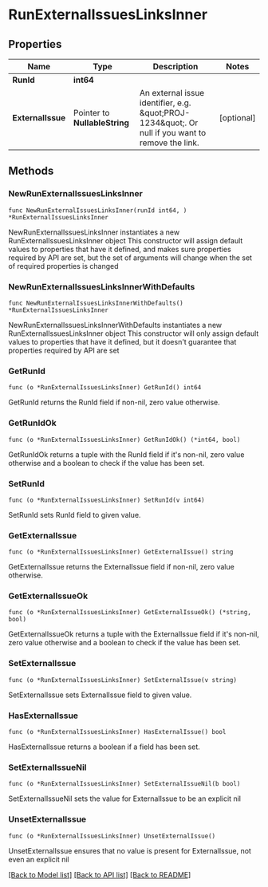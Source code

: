 # RunExternalIssuesLinksInner

## Properties

Name | Type | Description | Notes
------------ | ------------- | ------------- | -------------
**RunId** | **int64** |  | 
**ExternalIssue** | Pointer to **NullableString** | An external issue identifier, e.g. \&quot;PROJ-1234\&quot;. Or null if you want to remove the link. | [optional] 

## Methods

### NewRunExternalIssuesLinksInner

`func NewRunExternalIssuesLinksInner(runId int64, ) *RunExternalIssuesLinksInner`

NewRunExternalIssuesLinksInner instantiates a new RunExternalIssuesLinksInner object
This constructor will assign default values to properties that have it defined,
and makes sure properties required by API are set, but the set of arguments
will change when the set of required properties is changed

### NewRunExternalIssuesLinksInnerWithDefaults

`func NewRunExternalIssuesLinksInnerWithDefaults() *RunExternalIssuesLinksInner`

NewRunExternalIssuesLinksInnerWithDefaults instantiates a new RunExternalIssuesLinksInner object
This constructor will only assign default values to properties that have it defined,
but it doesn't guarantee that properties required by API are set

### GetRunId

`func (o *RunExternalIssuesLinksInner) GetRunId() int64`

GetRunId returns the RunId field if non-nil, zero value otherwise.

### GetRunIdOk

`func (o *RunExternalIssuesLinksInner) GetRunIdOk() (*int64, bool)`

GetRunIdOk returns a tuple with the RunId field if it's non-nil, zero value otherwise
and a boolean to check if the value has been set.

### SetRunId

`func (o *RunExternalIssuesLinksInner) SetRunId(v int64)`

SetRunId sets RunId field to given value.


### GetExternalIssue

`func (o *RunExternalIssuesLinksInner) GetExternalIssue() string`

GetExternalIssue returns the ExternalIssue field if non-nil, zero value otherwise.

### GetExternalIssueOk

`func (o *RunExternalIssuesLinksInner) GetExternalIssueOk() (*string, bool)`

GetExternalIssueOk returns a tuple with the ExternalIssue field if it's non-nil, zero value otherwise
and a boolean to check if the value has been set.

### SetExternalIssue

`func (o *RunExternalIssuesLinksInner) SetExternalIssue(v string)`

SetExternalIssue sets ExternalIssue field to given value.

### HasExternalIssue

`func (o *RunExternalIssuesLinksInner) HasExternalIssue() bool`

HasExternalIssue returns a boolean if a field has been set.

### SetExternalIssueNil

`func (o *RunExternalIssuesLinksInner) SetExternalIssueNil(b bool)`

 SetExternalIssueNil sets the value for ExternalIssue to be an explicit nil

### UnsetExternalIssue
`func (o *RunExternalIssuesLinksInner) UnsetExternalIssue()`

UnsetExternalIssue ensures that no value is present for ExternalIssue, not even an explicit nil

[[Back to Model list]](../README.md#documentation-for-models) [[Back to API list]](../README.md#documentation-for-api-endpoints) [[Back to README]](../README.md)


